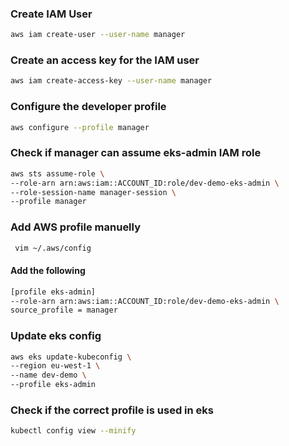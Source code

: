### Create IAM User
```bash
aws iam create-user --user-name manager
```

###  Create an access key for the IAM user
```bash
aws iam create-access-key --user-name manager
```

### Configure the developer profile
```bash
aws configure --profile manager
```

### Check if manager can assume eks-admin IAM role
```bash
aws sts assume-role \
--role-arn arn:aws:iam::ACCOUNT_ID:role/dev-demo-eks-admin \
--role-session-name manager-session \
--profile manager
```

### Add AWS profile manuelly
```bash
 vim ~/.aws/config
```
#### Add the following
```bash
[profile eks-admin]
--role-arn arn:aws:iam::ACCOUNT_ID:role/dev-demo-eks-admin \
source_profile = manager
```

### Update eks config
```bash
aws eks update-kubeconfig \
--region eu-west-1 \
--name dev-demo \
--profile eks-admin
```

### Check if the correct profile is used in eks
```bash
kubectl config view --minify
```